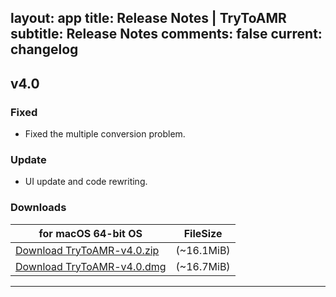 layout: app
title: Release Notes | TryToAMR
subtitle: Release Notes
comments: false
current: changelog
---

## v4.0
<script> GmagonUtils.$verNote('2017-05-24')</script>

### Fixed

- Fixed the multiple conversion problem.

### Update

- UI update and code rewriting.

### Downloads

for macOS 64-bit OS | FileSize
------------------------------ | -------------------------
[Download TryToAMR-v4.0.zip](http://www.filefactory.com/file/1i53t00y5ulz/TryToAMR-4.0.zip)    | (~16.1MiB)
[Download TryToAMR-v4.0.dmg](http://www.filefactory.com/file/58ghpc5npmfn/TryToAMR-4.0.dmg)    | (~16.7MiB)

---
